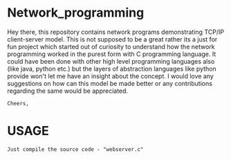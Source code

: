 # Network_programming
 
  Hey there, this repository contains network programs demonstrating TCP/IP client-server model. This is not
  supposed to be a great rather its a just for fun project which started out of curiosity to understand
	how the network programming worked in the purest form with C programming language. It could have been done
	with other high level programming languages also (like java, python etc.) but the layers of abstraction
	languages like python provide won't let me have an insight about the concept.
	I would love any suggestions on how can this model be made better or
	any contributions regarding the same would be appreciated.

	Cheers,


# USAGE
	Just compile the source code - "webserver.c"
